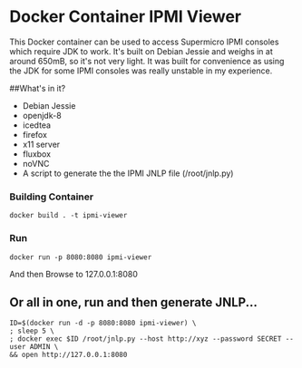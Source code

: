 # Docker Container IPMI Viewer

This Docker container can be used to access Supermicro IPMI consoles which require JDK to work. It's built on Debian Jessie and weighs in at around 650mB, so it's not very light. It was built for convenience as using the JDK for some IPMI consoles was really unstable in my experience.

##What's in it?
* Debian Jessie
* openjdk-8
* icedtea
* firefox
* x11 server
* fluxbox
* noVNC
* A script to generate the the IPMI JNLP file (/root/jnlp.py)


### Building Container
```
docker build . -t ipmi-viewer
```
### Run
```
docker run -p 8080:8080 ipmi-viewer
```
And then Browse to 127.0.0.1:8080

## Or all in one, run and then generate JNLP...
```
ID=$(docker run -d -p 8080:8080 ipmi-viewer) \
; sleep 5 \
; docker exec $ID /root/jnlp.py --host http://xyz --password SECRET --user ADMIN \
&& open http://127.0.0.1:8080
```
